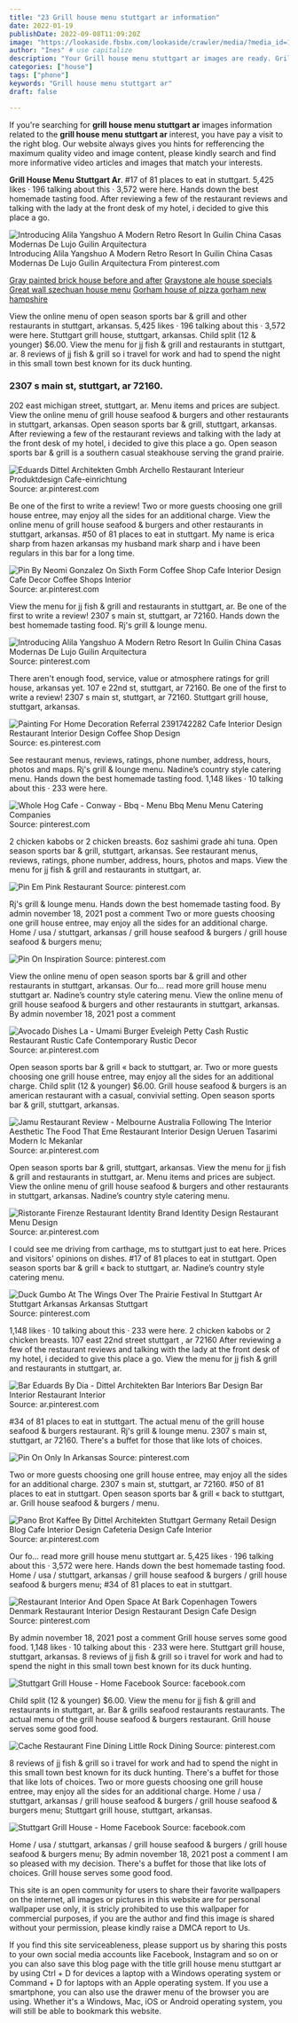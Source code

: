 ```yaml
---
title: "23 Grill house menu stuttgart ar information"
date: 2022-01-19
publishDate: 2022-09-08T11:09:20Z
image: "https://lookaside.fbsbx.com/lookaside/crawler/media/?media_id=1287134185042934"
author: "Ines" # use capitalize
description: "Your Grill house menu stuttgart ar images are ready. Grill house menu stuttgart ar are a topic that is being searched for and liked by netizens now. You can Get the Grill house menu stuttgart ar files here. Find and Download all royalty-free vectors."
categories: ["house"]
tags: ["phone"]
keywords: "Grill house menu stuttgart ar"
draft: false

---
```


If you're searching for **grill house menu stuttgart ar** images information related to the **grill house menu stuttgart ar** interest, you have pay a visit to the right  blog.  Our website always  gives you  hints  for refferencing  the maximum  quality video and image  content, please kindly search and find more informative video articles and images  that match your interests.

**Grill House Menu Stuttgart Ar**. #17 of 81 places to eat in stuttgart. 5,425 likes · 196 talking about this · 3,572 were here. Hands down the best homemade tasting food. After reviewing a few of the restaurant reviews and talking with the lady at the front desk of my hotel, i decided to give this place a go.

![Introducing Alila Yangshuo A Modern Retro Resort In Guilin China Casas Modernas De Lujo Guilin Arquitectura](https://i.pinimg.com/originals/8e/23/73/8e23734e3967f6ca2648301ec6356032.jpg "Introducing Alila Yangshuo A Modern Retro Resort In Guilin China Casas Modernas De Lujo Guilin Arquitectura")
Introducing Alila Yangshuo A Modern Retro Resort In Guilin China Casas Modernas De Lujo Guilin Arquitectura From pinterest.com

[Gray painted brick house before and after](/gray-painted-brick-house-before-and-after/)
[Graystone ale house specials](/graystone-ale-house-specials/)
[Great wall szechuan house menu](/great-wall-szechuan-house-menu/)
[Gorham house of pizza gorham new hampshire](/gorham-house-of-pizza-gorham-new-hampshire/)

View the online menu of open season sports bar &amp; grill and other restaurants in stuttgart, arkansas. 5,425 likes · 196 talking about this · 3,572 were here. Stuttgart grill house, stuttgart, arkansas. Child split (12 &amp; younger) $6.00. View the menu for jj fish &amp; grill and restaurants in stuttgart, ar. 8 reviews of jj fish &amp; grill so i travel for work and had to spend the night in this small town best known for its duck hunting.

### 2307 s main st, stuttgart, ar 72160.

202 east michigan street, stuttgart, ar. Menu items and prices are subject. View the online menu of grill house seafood &amp; burgers and other restaurants in stuttgart, arkansas. Open season sports bar &amp; grill, stuttgart, arkansas. After reviewing a few of the restaurant reviews and talking with the lady at the front desk of my hotel, i decided to give this place a go. Open season sports bar &amp; grill is a southern casual steakhouse serving the grand prairie.


![Eduards Dittel Architekten Gmbh Archello Restaurant Interieur Produktdesign Cafe-einrichtung](https://i.pinimg.com/originals/15/22/35/152235f74816e6ca99dbf23ec2160dbb.jpg "Eduards Dittel Architekten Gmbh Archello Restaurant Interieur Produktdesign Cafe-einrichtung")
Source: ar.pinterest.com

Be one of the first to write a review! Two or more guests choosing one grill house entree, may enjoy all the sides for an additional charge. View the online menu of grill house seafood &amp; burgers and other restaurants in stuttgart, arkansas. #50 of 81 places to eat in stuttgart. My name is erica sharp from hazen arkansas my husband mark sharp and i have been regulars in this bar for a long time.

![Pin By Neomi Gonzalez On Sixth Form Coffee Shop Cafe Interior Design Cafe Decor Coffee Shops Interior](https://i.pinimg.com/474x/d4/28/63/d428634189f8b4909da6627a188f47c2--wood-photos.jpg "Pin By Neomi Gonzalez On Sixth Form Coffee Shop Cafe Interior Design Cafe Decor Coffee Shops Interior")
Source: ar.pinterest.com

View the menu for jj fish &amp; grill and restaurants in stuttgart, ar. Be one of the first to write a review! 2307 s main st, stuttgart, ar 72160. Hands down the best homemade tasting food. Rj&#039;s grill &amp; lounge menu.

![Introducing Alila Yangshuo A Modern Retro Resort In Guilin China Casas Modernas De Lujo Guilin Arquitectura](https://i.pinimg.com/originals/8e/23/73/8e23734e3967f6ca2648301ec6356032.jpg "Introducing Alila Yangshuo A Modern Retro Resort In Guilin China Casas Modernas De Lujo Guilin Arquitectura")
Source: pinterest.com

There aren&#039;t enough food, service, value or atmosphere ratings for grill house, arkansas yet. 107 e 22nd st, stuttgart, ar 72160. Be one of the first to write a review! 2307 s main st, stuttgart, ar 72160. Stuttgart grill house, stuttgart, arkansas.

![Painting For Home Decoration Referral 2391742282 Cafe Interior Design Restaurant Interior Design Coffee Shop Design](https://i.pinimg.com/736x/f5/2e/e0/f52ee0f37f676fe163701fa12a912275.jpg "Painting For Home Decoration Referral 2391742282 Cafe Interior Design Restaurant Interior Design Coffee Shop Design")
Source: es.pinterest.com

See restaurant menus, reviews, ratings, phone number, address, hours, photos and maps. Rj&#039;s grill &amp; lounge menu. Nadine’s country style catering menu. Hands down the best homemade tasting food. 1,148 likes · 10 talking about this · 233 were here.

![Whole Hog Cafe - Conway - Bbq - Menu Bbq Menu Menu Catering Companies](https://i.pinimg.com/736x/e6/7c/4c/e67c4ca9eecfac510e038e667ab92755--arkansas-menu.jpg "Whole Hog Cafe - Conway - Bbq - Menu Bbq Menu Menu Catering Companies")
Source: pinterest.com

2 chicken kabobs or 2 chicken breasts. 6oz sashimi grade ahi tuna. Open season sports bar &amp; grill, stuttgart, arkansas. See restaurant menus, reviews, ratings, phone number, address, hours, photos and maps. View the menu for jj fish &amp; grill and restaurants in stuttgart, ar.

![Pin Em Pink Restaurant](https://i.pinimg.com/originals/af/ba/e3/afbae30ddfb84e4290a40b24d58051ed.jpg "Pin Em Pink Restaurant")
Source: pinterest.com

Rj&#039;s grill &amp; lounge menu. Hands down the best homemade tasting food. By admin november 18, 2021 post a comment Two or more guests choosing one grill house entree, may enjoy all the sides for an additional charge. Home / usa / stuttgart, arkansas / grill house seafood &amp; burgers / grill house seafood &amp; burgers menu;

![Pin On Inspiration](https://i.pinimg.com/originals/0e/ce/1e/0ece1e74cb2824b9cbe2d6f0b50abbce.png "Pin On Inspiration")
Source: pinterest.com

View the online menu of open season sports bar &amp; grill and other restaurants in stuttgart, arkansas. Our fo… read more grill house menu stuttgart ar. Nadine’s country style catering menu. View the online menu of grill house seafood &amp; burgers and other restaurants in stuttgart, arkansas. By admin november 18, 2021 post a comment

![Avocado Dishes La - Umami Burger Eveleigh Petty Cash Rustic Restaurant Rustic Cafe Contemporary Rustic Decor](https://i.pinimg.com/originals/95/44/29/954429bee6691030c853d8795057cacd.jpg "Avocado Dishes La - Umami Burger Eveleigh Petty Cash Rustic Restaurant Rustic Cafe Contemporary Rustic Decor")
Source: ar.pinterest.com

Open season sports bar &amp; grill « back to stuttgart, ar. Two or more guests choosing one grill house entree, may enjoy all the sides for an additional charge. Child split (12 &amp; younger) $6.00. Grill house seafood &amp; burgers is an american restaurant with a casual, convivial setting. Open season sports bar &amp; grill, stuttgart, arkansas.

![Jamu Restaurant Review - Melbourne Australia Following The Interior Aesthetic The Food That Eme Restaurant Interior Design Ueruen Tasarimi Modern Ic Mekanlar](https://i.pinimg.com/originals/b2/47/69/b2476911d7ab5692befb7e3b67780b1e.jpg "Jamu Restaurant Review - Melbourne Australia Following The Interior Aesthetic The Food That Eme Restaurant Interior Design Ueruen Tasarimi Modern Ic Mekanlar")
Source: ar.pinterest.com

Open season sports bar &amp; grill, stuttgart, arkansas. View the menu for jj fish &amp; grill and restaurants in stuttgart, ar. Menu items and prices are subject. View the online menu of grill house seafood &amp; burgers and other restaurants in stuttgart, arkansas. Nadine’s country style catering menu.

![Ristorante Firenze Restaurant Identity Brand Identity Design Restaurant Menu Design](https://i.pinimg.com/736x/c3/9d/28/c39d286d7ed4627085c30c960c6948c0--restaurant-identity-menu-restaurant.jpg "Ristorante Firenze Restaurant Identity Brand Identity Design Restaurant Menu Design")
Source: ar.pinterest.com

I could see me driving from carthage, ms to stuttgart just to eat here. Prices and visitors&#039; opinions on dishes. #17 of 81 places to eat in stuttgart. Open season sports bar &amp; grill « back to stuttgart, ar. Nadine’s country style catering menu.

![Duck Gumbo At The Wings Over The Prairie Festival In Stuttgart Ar Stuttgart Arkansas Arkansas Stuttgart](https://i.pinimg.com/originals/d0/f3/65/d0f3659bb218fc398eb118688da2cad9.jpg "Duck Gumbo At The Wings Over The Prairie Festival In Stuttgart Ar Stuttgart Arkansas Arkansas Stuttgart")
Source: pinterest.com

1,148 likes · 10 talking about this · 233 were here. 2 chicken kabobs or 2 chicken breasts. 107 east 22nd street stuttgart , ar 72160 After reviewing a few of the restaurant reviews and talking with the lady at the front desk of my hotel, i decided to give this place a go. View the menu for jj fish &amp; grill and restaurants in stuttgart, ar.

![Bar Eduards By Dia - Dittel Architekten Bar Interiors Bar Design Bar Interior Restaurant Interior](https://i.pinimg.com/564x/d6/a6/0e/d6a60ed49b4ef005a238696996347906.jpg "Bar Eduards By Dia - Dittel Architekten Bar Interiors Bar Design Bar Interior Restaurant Interior")
Source: ar.pinterest.com

#34 of 81 places to eat in stuttgart. The actual menu of the grill house seafood &amp; burgers restaurant. Rj&#039;s grill &amp; lounge menu. 2307 s main st, stuttgart, ar 72160. There&#039;s a buffet for those that like lots of choices.

![Pin On Only In Arkansas](https://i.pinimg.com/originals/0f/97/9b/0f979b9e252f613de703571f98089a20.png "Pin On Only In Arkansas")
Source: pinterest.com

Two or more guests choosing one grill house entree, may enjoy all the sides for an additional charge. 2307 s main st, stuttgart, ar 72160. #50 of 81 places to eat in stuttgart. Open season sports bar &amp; grill « back to stuttgart, ar. Grill house seafood &amp; burgers / menu.

![Pano Brot Kaffee By Dittel Architekten Stuttgart Germany Retail Design Blog Cafe Interior Design Cafeteria Design Cafe Interior](https://i.pinimg.com/originals/95/05/88/950588ce0ed303c3d357057c67ee50b4.jpg "Pano Brot Kaffee By Dittel Architekten Stuttgart Germany Retail Design Blog Cafe Interior Design Cafeteria Design Cafe Interior")
Source: ar.pinterest.com

Our fo… read more grill house menu stuttgart ar. 5,425 likes · 196 talking about this · 3,572 were here. Hands down the best homemade tasting food. Home / usa / stuttgart, arkansas / grill house seafood &amp; burgers / grill house seafood &amp; burgers menu; #34 of 81 places to eat in stuttgart.

![Restaurant Interior And Open Space At Bark Copenhagen Towers Denmark Restaurant Interior Design Restaurant Design Cafe Design](https://i.pinimg.com/474x/56/e6/00/56e6009d281d770c1ba51b76361b8aaa.jpg "Restaurant Interior And Open Space At Bark Copenhagen Towers Denmark Restaurant Interior Design Restaurant Design Cafe Design")
Source: pinterest.com

By admin november 18, 2021 post a comment Grill house serves some good food. 1,148 likes · 10 talking about this · 233 were here. Stuttgart grill house, stuttgart, arkansas. 8 reviews of jj fish &amp; grill so i travel for work and had to spend the night in this small town best known for its duck hunting.

![Stuttgart Grill House - Home Facebook](https://lookaside.fbsbx.com/lookaside/crawler/media/?media_id=1288448391578180 "Stuttgart Grill House - Home Facebook")
Source: facebook.com

Child split (12 &amp; younger) $6.00. View the menu for jj fish &amp; grill and restaurants in stuttgart, ar. Bar &amp; grills seafood restaurants restaurants. The actual menu of the grill house seafood &amp; burgers restaurant. Grill house serves some good food.

![Cache Restaurant Fine Dining Little Rock Dining](https://i.pinimg.com/736x/49/2d/93/492d934de2d267a4bf5580928425d06a--interesting-salads-lunch-menu.jpg "Cache Restaurant Fine Dining Little Rock Dining")
Source: pinterest.com

8 reviews of jj fish &amp; grill so i travel for work and had to spend the night in this small town best known for its duck hunting. There&#039;s a buffet for those that like lots of choices. Two or more guests choosing one grill house entree, may enjoy all the sides for an additional charge. Home / usa / stuttgart, arkansas / grill house seafood &amp; burgers / grill house seafood &amp; burgers menu; Stuttgart grill house, stuttgart, arkansas.

![Stuttgart Grill House - Home Facebook](https://lookaside.fbsbx.com/lookaside/crawler/media/?media_id=1287134185042934 "Stuttgart Grill House - Home Facebook")
Source: facebook.com

Home / usa / stuttgart, arkansas / grill house seafood &amp; burgers / grill house seafood &amp; burgers menu; By admin november 18, 2021 post a comment I am so pleased with my decision. There&#039;s a buffet for those that like lots of choices. Grill house serves some good food.

This site is an open community for users to share their favorite wallpapers on the internet, all images or pictures in this website are for personal wallpaper use only, it is stricly prohibited to use this wallpaper for commercial purposes, if you are the author and find this image is shared without your permission, please kindly raise a DMCA report to Us.

If you find this site serviceableness, please support us by sharing this posts to your own social media accounts like Facebook, Instagram and so on or you can also save this blog page with the title grill house menu stuttgart ar by using Ctrl + D for devices a laptop with a Windows operating system or Command + D for laptops with an Apple operating system. If you use a smartphone, you can also use the drawer menu of the browser you are using. Whether it's a Windows, Mac, iOS or Android operating system, you will still be able to bookmark this website.
